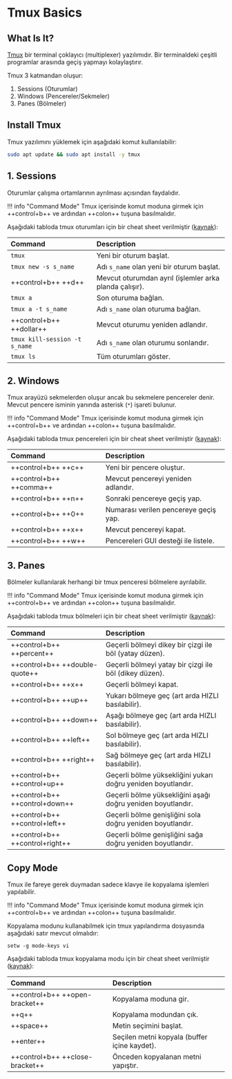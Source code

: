 # Tmux Basics

## What Is It?

[Tmux](https://github.com/tmux/tmux/wiki) bir terminal çoklayıcı (multiplexer) yazılımıdır. Bir terminaldeki çeşitli programlar arasında geçiş yapmayı kolaylaştırır.

Tmux 3 katmandan oluşur:

1. Sessions (Oturumlar)
2. Windows (Pencereler/Sekmeler)
3. Panes (Bölmeler)

## Install Tmux

Tmux yazılımını yüklemek için aşağıdaki komut kullanılabilir:

```bash
sudo apt update && sudo apt install -y tmux
```

## 1. Sessions

Oturumlar çalışma ortamlarının ayrılması açısından faydalıdır.

!!! info "Command Mode"
    Tmux içerisinde komut moduna girmek için ++control+b++ ve ardından ++colon++ tuşuna basılmalıdır.

Aşağıdaki tabloda tmux oturumları için bir cheat sheet verilmiştir ([kaynak](https://tmuxcheatsheet.com/)):

| Command | Description |
|:---|:---|
| `tmux` | Yeni bir oturum başlat. |
| `tmux new -s s_name` | Adı `s_name` olan yeni bir oturum başlat. |
| ++control+b++ ++d++ | Mevcut oturumdan ayrıl (işlemler arka planda çalışır). |
| `tmux a` | Son oturuma bağlan. |
| `tmux a -t s_name` | Adı `s_name` olan oturuma bağlan. |
| ++control+b++ ++dollar++ | Mevcut oturumu yeniden adlandır. |
| `tmux kill-session -t s_name` | Adı `s_name` olan oturumu sonlandır. |
| `tmux ls` | Tüm oturumları göster. |

## 2. Windows

Tmux arayüzü sekmelerden oluşur ancak bu sekmelere pencereler denir. Mevcut pencere isminin yanında asterisk (`*`) işareti bulunur.

!!! info "Command Mode"
    Tmux içerisinde komut moduna girmek için ++control+b++ ve ardından ++colon++ tuşuna basılmalıdır.

Aşağıdaki tabloda tmux pencereleri için bir cheat sheet verilmiştir ([kaynak](https://tmuxcheatsheet.com/)):

| Command | Description |
|:---|:---|
| ++control+b++ ++c++ | Yeni bir pencere oluştur. |
| ++control+b++ ++comma++ | Mevcut pencereyi yeniden adlandır. |
| ++control+b++ ++n++ | Sonraki pencereye geçiş yap. |
| ++control+b++ ++0++ | Numarası verilen pencereye geçiş yap. |
| ++control+b++ ++x++ | Mevcut pencereyi kapat. |
| ++control+b++ ++w++ | Pencereleri GUI desteği ile listele. |

## 3. Panes

Bölmeler kullanılarak herhangi bir tmux penceresi bölmelere ayrılabilir.

!!! info "Command Mode"
    Tmux içerisinde komut moduna girmek için ++control+b++ ve ardından ++colon++ tuşuna basılmalıdır.

Aşağıdaki tabloda tmux bölmeleri için bir cheat sheet verilmiştir ([kaynak](https://tmuxcheatsheet.com/)):

| Command | Description |
|:---|:---|
| ++control+b++ ++percent++ | Geçerli bölmeyi dikey bir çizgi ile böl (yatay düzen). |
| ++control+b++ ++double-quote++ | Geçerli bölmeyi yatay bir çizgi ile böl (dikey düzen). |
| ++control+b++ ++x++ | Geçerli bölmeyi kapat. |
| ++control+b++ ++up++ | Yukarı bölmeye geç (art arda HIZLI basılabilir). |
| ++control+b++ ++down++ | Aşağı bölmeye geç (art arda HIZLI basılabilir). |
| ++control+b++ ++left++ | Sol bölmeye geç (art arda HIZLI basılabilir). |
| ++control+b++ ++right++ | Sağ bölmeye geç (art arda HIZLI basılabilir). |
| ++control+b++ ++control+up++ | Geçerli bölme yüksekliğini yukarı doğru yeniden boyutlandır. |
| ++control+b++ ++control+down++ | Geçerli bölme yüksekliğini aşağı doğru yeniden boyutlandır. |
| ++control+b++ ++control+left++ | Geçerli bölme genişliğini sola doğru yeniden boyutlandır. |
| ++control+b++ ++control+right++ | Geçerli bölme genişliğini sağa doğru yeniden boyutlandır. |

## Copy Mode

Tmux ile fareye gerek duymadan sadece klavye ile kopyalama işlemleri yapılabilir.

!!! info "Command Mode"
    Tmux içerisinde komut moduna girmek için ++control+b++ ve ardından ++colon++ tuşuna basılmalıdır.

Kopyalama modunu kullanabilmek için tmux yapılandırma dosyasında aşağıdaki satır mevcut olmalıdır:

```text title=".tmux.conf" linenums="1"
setw -g mode-keys vi
```

Aşağıdaki tabloda tmux kopyalama modu için bir cheat sheet verilmiştir ([kaynak](https://tmuxcheatsheet.com/)):

| Command | Description |
|:---|:---|
| ++control+b++ ++open-bracket++ | Kopyalama moduna gir. |
| ++q++ | Kopyalama modundan çık. |
| ++space++ | Metin seçimini başlat. |
| ++enter++ | Seçilen metni kopyala (buffer içine kaydet). |
| ++control+b++ ++close-bracket++ | Önceden kopyalanan metni yapıştır. |
